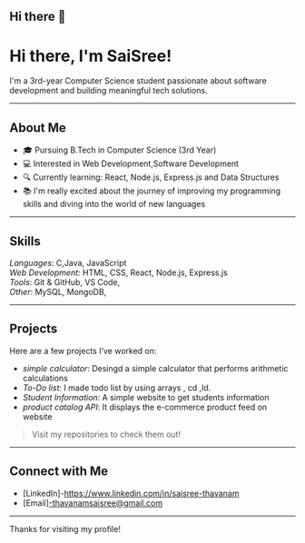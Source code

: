 ## Hi there 👋
# Hi there, I'm SaiSree!

I'm a 3rd-year Computer Science student passionate about software development and building meaningful tech solutions.

---

## About Me

- 🎓 Pursuing B.Tech in Computer Science (3rd Year)
- 💻 Interested in Web Development,Software Development
- 🔍 Currently learning: React, Node.js, Express.js and Data Structures
- 📚 I'm really excited about the journey of improving my programming skills and diving into the world of new languages 


---

## Skills

*Languages*: C,Java, JavaScript  
*Web Development*: HTML, CSS, React, Node.js, Express.js  
*Tools*: Git & GitHub, VS Code,  
*Other*: MySQL, MongoDB, 

---

## Projects

Here are a few projects I’ve worked on:

- *simple calculator*: Desingd a simple calculator that performs arithmetic calculations  
- *To-Do list*: I made todo list by using arrays , cd ,ld.  
- *Student Information*: A simple website to get students information
- *product catalog API*: It displays the e-commerce product feed on website

> Visit my repositories to check them out!

---

## Connect with Me

- [LinkedIn]-https://www.linkedin.com/in/saisree-thavanam
- [Email]-thavanamsaisree@gmail.com

---

Thanks for visiting my profile!
